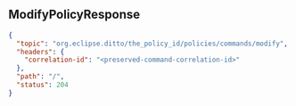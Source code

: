 ## ModifyPolicyResponse

```json
{
  "topic": "org.eclipse.ditto/the_policy_id/policies/commands/modify",
  "headers": {
    "correlation-id": "<preserved-command-correlation-id>"
  },
  "path": "/",
  "status": 204
}
```
